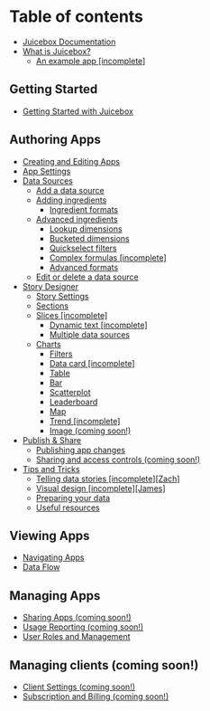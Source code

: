 # Table of contents

* [Juicebox Documentation](README.md)
* [What is Juicebox?](what-is-juicebox/README.md)
  * [An example app \[incomplete\]](what-is-juicebox/example-app-world-happiness.md)

## Getting Started

* [Getting Started with Juicebox](getting-started/intro-to-juicebox.md)

## Authoring Apps

* [Creating and Editing Apps](authoring-apps/creating-and-editing.md)
* [App Settings](authoring-apps/app-settings.md)
* [Data Sources](authoring-apps/data-sources/README.md)
  * [Add a data source](authoring-apps/data-sources/add-a-data-source.md)
  * [Adding ingredients](authoring-apps/data-sources/defining-ingredients/README.md)
    * [Ingredient formats](authoring-apps/data-sources/defining-ingredients/ingredient-formats.md)
  * [Advanced ingredients](authoring-apps/data-sources/advanced-ingredients/README.md)
    * [Lookup dimensions](authoring-apps/data-sources/advanced-ingredients/lookup-dimensions.md)
    * [Bucketed dimensions](authoring-apps/data-sources/advanced-ingredients/bucketed-dimensions.md)
    * [Quickselect filters](authoring-apps/data-sources/advanced-ingredients/quickselect-filters-incomplete.md)
    * [Complex formulas \[incomplete\]](authoring-apps/data-sources/advanced-ingredients/complex-formulas-incomplete.md)
    * [Advanced formats](authoring-apps/data-sources/advanced-ingredients/advanced-formats-incomplete.md)
  * [Edit or delete a data source](authoring-apps/data-sources/edit-a-data-source.md)
* [Story Designer](authoring-apps/story-designer/README.md)
  * [Story Settings](authoring-apps/story-designer/story-settings.md)
  * [Sections](authoring-apps/story-designer/sections.md)
  * [Slices \[incomplete\]](authoring-apps/story-designer/slices/README.md)
    * [Dynamic text \[incomplete\]](authoring-apps/story-designer/slices/dynamic-text.md)
    * [Multiple data sources](authoring-apps/story-designer/slices/working-with-multiple-data-sources.md)
  * [Charts](authoring-apps/story-designer/charts/README.md)
    * [Filters](authoring-apps/story-designer/charts/filters.md)
    * [Data card \[incomplete\]](authoring-apps/story-designer/charts/data-chooser.md)
    * [Table](authoring-apps/story-designer/charts/table.md)
    * [Bar](authoring-apps/story-designer/charts/ranked-list.md)
    * [Scatterplot](authoring-apps/story-designer/charts/nine-box-scatterplot.md)
    * [Leaderboard](authoring-apps/story-designer/charts/leaderboard.md)
    * [Map](authoring-apps/story-designer/charts/map.md)
    * [Trend \[incomplete\]](authoring-apps/story-designer/charts/trend.md)
    * [Image \(coming soon!\)](authoring-apps/story-designer/charts/image.md)
* [Publish & Share](authoring-apps/publish-and-share/README.md)
  * [Publishing app changes](authoring-apps/publish-and-share/publishing-app-changes.md)
  * [Sharing and access controls \(coming soon!\)](authoring-apps/publish-and-share/sharing-and-access-controls.md)
* [Tips and Tricks](authoring-apps/design-tips/README.md)
  * [Telling data stories \[incomplete\]\[Zach\]](authoring-apps/design-tips/telling-data-stories.md)
  * [Visual design \[incomplete\]\[James\]](authoring-apps/design-tips/visual-design.md)
  * [Preparing your data](authoring-apps/design-tips/preparing-your-data.md)
  * [Useful resources](authoring-apps/design-tips/useful-resources.md)

## Viewing Apps

* [Navigating Apps](viewing-apps/navigating-apps.md)
* [Data Flow](viewing-apps/data-flow.md)

## Managing Apps

* [Sharing Apps \(coming soon!\)](managing-apps/sharing-apps.md)
* [Usage Reporting \(coming soon!\)](managing-apps/usage-reporting.md)
* [User Roles and Management](managing-apps/user-management-and-roles.md)

## Managing clients \(coming soon!\) <a id="managing-clients"></a>

* [Client Settings \(coming soon!\)](managing-clients/settings.md)
* [Subscription and Billing \(coming soon!\)](managing-clients/untitled.md)

